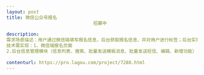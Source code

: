 ```yaml
---                
layout: post       
title: 微信公众号报名
                                招募中
           
description: 
需求场景描述：用户通过微信端填写报名信息，后台获取报名信息、并对用户进行标签；后台实现搜索、批量发送模板、批量发送短信、新增功能 
技术需实现：1、微信端报名页面 
2.后台信息管理模块（信息列表、搜索、批量发送模板消息、批量发送短信、编辑、新增功能）
     
contenturl: https://pro.lagou.com/project/7288.html      
---                 
```

